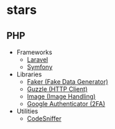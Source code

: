 # stars

## PHP

* Frameworks
  * [Laravel](https://github.com/laravel/laravel)
  * [Symfony](https://github.com/symfony/symfony)
* Libraries
  * [Faker (Fake Data Generator)](https://github.com/fzaninotto/Faker)
  * [Guzzle (HTTP Client)](https://github.com/guzzle/guzzle)
  * [Image (Image Handling)](https://github.com/Intervention/image)
  * [Google Authenticator (2FA)](https://github.com/Dolondro/google-authenticator)
* Utilities
  * [CodeSniffer](https://github.com/squizlabs/PHP_CodeSniffer)
